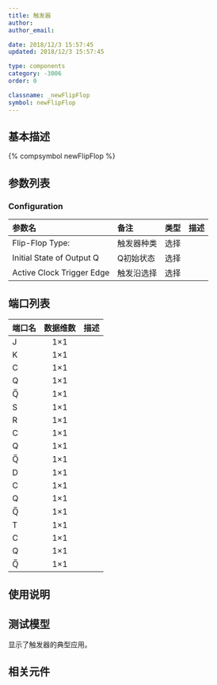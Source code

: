```yaml
---
title: 触发器
author: 
author_email:

date: 2018/12/3 15:57:45
updated: 2018/12/3 15:57:45

type: components
category: -3006
order: 0

classname: _newFlipFlop
symbol: newFlipFlop
---
```

## 基本描述
{% compsymbol newFlipFlop %}

## 参数列表
### Configuration
| 参数名 | 备注 | 类型 | 描述 |
| :--- | :--- | :--: | :--- |
| Flip-Flop Type: | 触发器种类 | 选择 |  |
| Initial State of Output Q | Q初始状态 | 选择 |  |
| Active Clock Trigger Edge | 触发沿选择 | 选择 |  |


## 端口列表

| 端口名 | 数据维数 | 描述 |
| :--- | :--:  | :--- |
| J | 1×1 | |                   
| K | 1×1 | |                   
| C | 1×1 | |                   
| Q | 1×1 | |                   
| Q̅ | 1×1 | |                   
| S | 1×1 | |                   
| R | 1×1 | |                   
| C | 1×1 | |                   
| Q | 1×1 | |                   
| Q̅ | 1×1 | |                   
| D | 1×1 | |                   
| C | 1×1 | |                   
| Q | 1×1 | |                   
| Q̅ | 1×1 | |                   
| T | 1×1 | |                   
| C | 1×1 | |                   
| Q | 1×1 | |                   
| Q̅ | 1×1 | |                   

## 使用说明


## 测试模型
[<test name>](<test link>)显示了触发器的典型应用。

## 相关元件


